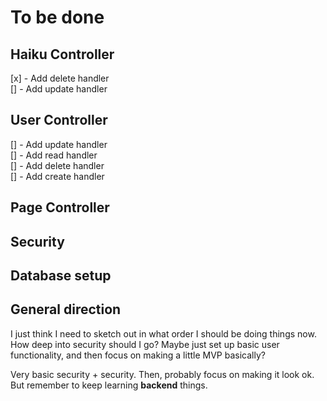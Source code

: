# To be done

## Haiku Controller

 [x] - Add delete handler  
 [] - Add update handler  
 
## User Controller

[] - Add update handler  
[] - Add read handler  
[] - Add delete handler  
[] - Add create handler  

## Page Controller

## Security

## Database setup

## General direction

I just think I need to sketch out in what order I should be doing things now. How deep into security should I go?
Maybe just set up basic user functionality, and then focus on making a little MVP basically?

Very basic security + security. Then, probably focus on making it look ok. But remember to keep learning
**backend** things.